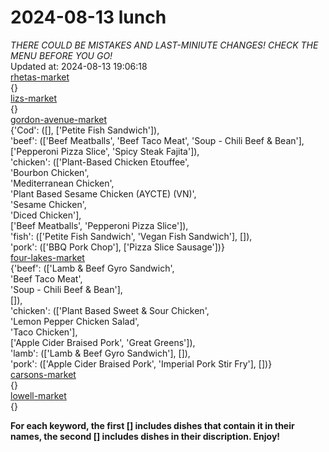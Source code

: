 # 2024-08-13 lunch  
*THERE COULD BE MISTAKES AND LAST-MINIUTE CHANGES! CHECK THE MENU BEFORE YOU GO!*  
Updated at: 2024-08-13 19:06:18  
[rhetas-market](https://wisc-housingdining.nutrislice.com/menu/rhetas-market/lunch/2024-08-13)  
{}  
[lizs-market](https://wisc-housingdining.nutrislice.com/menu/lizs-market/lunch/2024-08-13)  
{}  
[gordon-avenue-market](https://wisc-housingdining.nutrislice.com/menu/gordon-avenue-market/lunch/2024-08-13)  
{'Cod': ([], ['Petite Fish Sandwich']),  
 'beef': (['Beef Meatballs', 'Beef Taco Meat', 'Soup -  Chili Beef & Bean'],  
          ['Pepperoni Pizza Slice', 'Spicy Steak Fajita']),  
 'chicken': (['Plant-Based Chicken Etouffee',  
              'Bourbon Chicken',  
              'Mediterranean Chicken',  
              'Plant Based Sesame Chicken (AYCTE) (VN)',  
              'Sesame Chicken',  
              'Diced Chicken'],  
             ['Beef Meatballs', 'Pepperoni Pizza Slice']),  
 'fish': (['Petite Fish Sandwich', 'Vegan Fish Sandwich'], []),  
 'pork': (['BBQ Pork Chop'], ['Pizza Slice Sausage'])}  
[four-lakes-market](https://wisc-housingdining.nutrislice.com/menu/four-lakes-market/lunch/2024-08-13)  
{'beef': (['Lamb & Beef Gyro Sandwich',  
           'Beef Taco Meat',  
           'Soup -  Chili Beef & Bean'],  
          []),  
 'chicken': (['Plant Based Sweet & Sour Chicken',  
              'Lemon Pepper Chicken Salad',  
              'Taco Chicken'],  
             ['Apple Cider Braised Pork', 'Great Greens']),  
 'lamb': (['Lamb & Beef Gyro Sandwich'], []),  
 'pork': (['Apple Cider Braised Pork', 'Imperial Pork Stir Fry'], [])}  
[carsons-market](https://wisc-housingdining.nutrislice.com/menu/carsons-market/lunch/2024-08-13)  
{}  
[lowell-market](https://wisc-housingdining.nutrislice.com/menu/lowell-market/lunch/2024-08-13)  
{}  
  
**For each keyword, the first [] includes dishes that contain it in their names, the second [] includes dishes in their discription. Enjoy!**  
